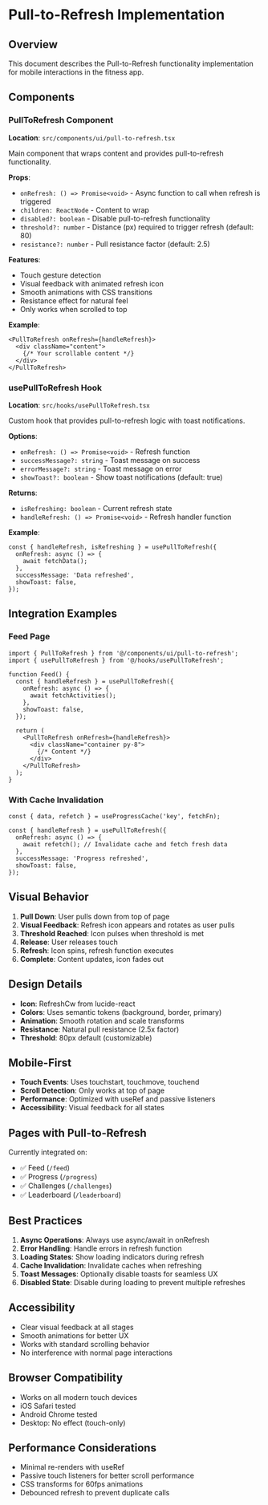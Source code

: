 # Pull-to-Refresh Implementation

## Overview

This document describes the Pull-to-Refresh functionality implementation for mobile interactions in the fitness app.

## Components

### PullToRefresh Component

**Location**: `src/components/ui/pull-to-refresh.tsx`

Main component that wraps content and provides pull-to-refresh functionality.

**Props**:
- `onRefresh: () => Promise<void>` - Async function to call when refresh is triggered
- `children: ReactNode` - Content to wrap
- `disabled?: boolean` - Disable pull-to-refresh functionality
- `threshold?: number` - Distance (px) required to trigger refresh (default: 80)
- `resistance?: number` - Pull resistance factor (default: 2.5)

**Features**:
- Touch gesture detection
- Visual feedback with animated refresh icon
- Smooth animations with CSS transitions
- Resistance effect for natural feel
- Only works when scrolled to top

**Example**:
```tsx
<PullToRefresh onRefresh={handleRefresh}>
  <div className="content">
    {/* Your scrollable content */}
  </div>
</PullToRefresh>
```

### usePullToRefresh Hook

**Location**: `src/hooks/usePullToRefresh.tsx`

Custom hook that provides pull-to-refresh logic with toast notifications.

**Options**:
- `onRefresh: () => Promise<void>` - Refresh function
- `successMessage?: string` - Toast message on success
- `errorMessage?: string` - Toast message on error
- `showToast?: boolean` - Show toast notifications (default: true)

**Returns**:
- `isRefreshing: boolean` - Current refresh state
- `handleRefresh: () => Promise<void>` - Refresh handler function

**Example**:
```tsx
const { handleRefresh, isRefreshing } = usePullToRefresh({
  onRefresh: async () => {
    await fetchData();
  },
  successMessage: 'Data refreshed',
  showToast: false,
});
```

## Integration Examples

### Feed Page
```tsx
import { PullToRefresh } from '@/components/ui/pull-to-refresh';
import { usePullToRefresh } from '@/hooks/usePullToRefresh';

function Feed() {
  const { handleRefresh } = usePullToRefresh({
    onRefresh: async () => {
      await fetchActivities();
    },
    showToast: false,
  });

  return (
    <PullToRefresh onRefresh={handleRefresh}>
      <div className="container py-8">
        {/* Content */}
      </div>
    </PullToRefresh>
  );
}
```

### With Cache Invalidation
```tsx
const { data, refetch } = useProgressCache('key', fetchFn);

const { handleRefresh } = usePullToRefresh({
  onRefresh: async () => {
    await refetch(); // Invalidate cache and fetch fresh data
  },
  successMessage: 'Progress refreshed',
  showToast: false,
});
```

## Visual Behavior

1. **Pull Down**: User pulls down from top of page
2. **Visual Feedback**: Refresh icon appears and rotates as user pulls
3. **Threshold Reached**: Icon pulses when threshold is met
4. **Release**: User releases touch
5. **Refresh**: Icon spins, refresh function executes
6. **Complete**: Content updates, icon fades out

## Design Details

- **Icon**: RefreshCw from lucide-react
- **Colors**: Uses semantic tokens (background, border, primary)
- **Animation**: Smooth rotation and scale transforms
- **Resistance**: Natural pull resistance (2.5x factor)
- **Threshold**: 80px default (customizable)

## Mobile-First

- **Touch Events**: Uses touchstart, touchmove, touchend
- **Scroll Detection**: Only works at top of page
- **Performance**: Optimized with useRef and passive listeners
- **Accessibility**: Visual feedback for all states

## Pages with Pull-to-Refresh

Currently integrated on:
- ✅ Feed (`/feed`)
- ✅ Progress (`/progress`)
- ✅ Challenges (`/challenges`)
- ✅ Leaderboard (`/leaderboard`)

## Best Practices

1. **Async Operations**: Always use async/await in onRefresh
2. **Error Handling**: Handle errors in refresh function
3. **Loading States**: Show loading indicators during refresh
4. **Cache Invalidation**: Invalidate caches when refreshing
5. **Toast Messages**: Optionally disable toasts for seamless UX
6. **Disabled State**: Disable during loading to prevent multiple refreshes

## Accessibility

- Clear visual feedback at all stages
- Smooth animations for better UX
- Works with standard scrolling behavior
- No interference with normal page interactions

## Browser Compatibility

- Works on all modern touch devices
- iOS Safari tested
- Android Chrome tested
- Desktop: No effect (touch-only)

## Performance Considerations

- Minimal re-renders with useRef
- Passive touch listeners for better scroll performance
- CSS transforms for 60fps animations
- Debounced refresh to prevent duplicate calls
